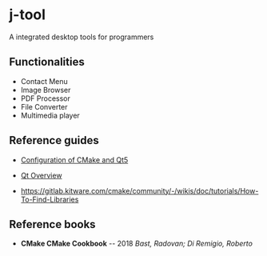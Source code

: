 # j-tool
A integrated desktop tools for programmers

## Functionalities
- Contact Menu
- Image Browser
- PDF Processor
- File Converter
- Multimedia player

## Reference guides
- [Configuration of CMake and Qt5](https://zhuanlan.zhihu.com/p/34667993)

- [Qt Overview](https://doc.qt.io/qt-5/overviews-main.html)

- https://gitlab.kitware.com/cmake/community/-/wikis/doc/tutorials/How-To-Find-Libraries

## Reference books
- **CMake CMake Cookbook** -- 2018 *Bast, Radovan; Di Remigio, Roberto*
